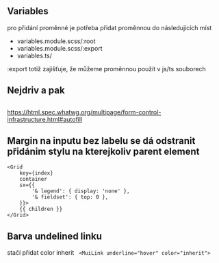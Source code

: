 ## Variables

pro přidání proměnné je potřeba přidat proměnnou do následujících míst

-   variables.module.scss/:root
-   variables.module.scss/:export
-   variables.ts/

:export totiž zajišťuje, že můžeme proměnnou použít v js/ts souborech

## Nejdriv <Link> a pak <Typography>

## <TextField autocomplete="" />

https://html.spec.whatwg.org/multipage/form-control-infrastructure.html#autofill

## Margin na inputu bez labelu se dá odstranit přidánim stylu na kterejkoliv parent element

```tsx
<Grid
    key={index}
    container
    sx={{
        '& legend': { display: 'none' },
        '& fieldset': { top: 0 },
    }}>
    {{ children }}
</Grid>
```

## Barva undelined linku

stačí přidat color inherit ` <MuiLink underline="hover" color="inherit">`
